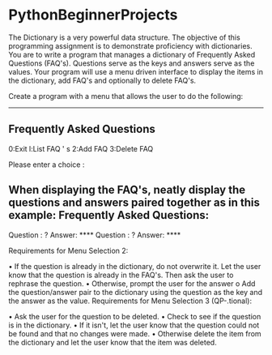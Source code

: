 # PythonBeginnerProjects

The Dictionary is a very powerful data structure. The objective of this programming assignment is to demonstrate proficiency with dictionaries. You are to write a program that manages a dictionary of
Frequently Asked Questions (FAQ's). Questions serve as the keys and answers serve as the values. Your program will use a menu driven interface to display the items in the dictionary, add FAQ's and
optionally to delete FAQ's.

Create a program with a menu that allows the user to do the following:

----------------------------------------------------
Frequently Asked Questions
----------------------------------------------------
0:Exit
l:List FAQ ' s
2:Add FAQ
3:Delete FAQ

Please enter a choice : 

When displaying the FAQ's, neatly display the questions and answers paired together as in this example:
Frequently Asked Questions:
------------------------------------------------------
Question : ?
Answer: ****
Question : ?
Answer: ****

Requirements for Menu Selection 2:

• If the question is already in the dictionary, do not overwrite it. Let the user know that the question is already in the FAQ's. Then ask the user to rephrase the question.
• Otherwise, prompt the user for the answer
o Add the question/answer pair to the dictionary using the question as the key and the answer as the value.
Requirements for Menu Selection 3 (QP-.tional):

• Ask the user for the question to be deleted.
• Check to see if the question is in the dictionary.
• If it isn't, let the user know that the question could not be found and that no changes were made.
• Otherwise delete the item from the dictionary and let the user know that the item was deleted.
